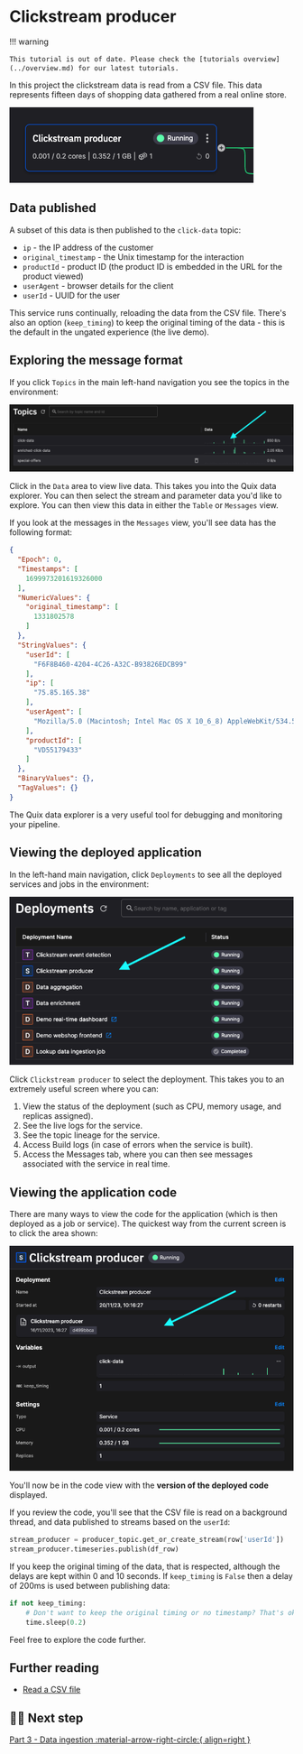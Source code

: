 # Clickstream producer

!!! warning

    This tutorial is out of date. Please check the [tutorials overview](../overview.md) for our latest tutorials.

In this project the clickstream data is read from a CSV file. This data represents fifteen days of shopping data gathered from a real online store. 

![pipline section](./images/clickstream-pipeline-section-producer.png)

## Data published

A subset of this data is then published to the `click-data` topic:

* `ip` - the IP address of the customer
* `original_timestamp` - the Unix timestamp for the interaction
* `productId` - product ID (the product ID is embedded in the URL for the product viewed)
* `userAgent` - browser details for the client
* `userId` - UUID for the user

This service runs continually, reloading the data from the CSV file. There's also an option (`keep_timing`) to keep the original timing of the data - this is the default in the ungated experience (the live demo). 

## Exploring the message format

If you click `Topics` in the main left-hand navigation you see the topics in the environment:

![Clickstream Topics](./images/clickstream-topics.png)

Click in the `Data` area to view live data. This takes you into the Quix data explorer. You can then select the stream and parameter data you'd like to explore. You can then view this data in either the `Table` or `Messages` view.

If you look at the messages in the `Messages` view, you'll see data has the following format:

``` json
{
  "Epoch": 0,
  "Timestamps": [
    1699973201619326000
  ],
  "NumericValues": {
    "original_timestamp": [
      1331802578
    ]
  },
  "StringValues": {
    "userId": [
      "F6F8B460-4204-4C26-A32C-B93826EDCB99"
    ],
    "ip": [
      "75.85.165.38"
    ],
    "userAgent": [
      "Mozilla/5.0 (Macintosh; Intel Mac OS X 10_6_8) AppleWebKit/534.52.7 (KHTML, like Gecko) Version/5.1.2 Safari/534.52.7"
    ],
    "productId": [
      "VD55179433"
    ]
  },
  "BinaryValues": {},
  "TagValues": {}
}
```

The Quix data explorer is a very useful tool for debugging and monitoring your pipeline.

## Viewing the deployed application

In the left-hand main navigation, click `Deployments` to see all the deployed services and jobs in the environment:

![Clickstream deployments](./images/clickstream-deployments.png)

Click `Clickstream producer` to select the deployment. This takes you to an extremely useful screen where you can:

1. View the status of the deployment (such as CPU, memory usage, and replicas assigned).
2. See the live logs for the service.
3. See the topic lineage for the service.
4. Access Build logs (in case of errors when the service is built).
5. Access the Messages tab, where you can then see messages associated with the service in real time.

## Viewing the application code

There are many ways to view the code for the application (which is then deployed as a job or service). The quickest way from the current screen is to click the area shown:

![Go to code view](./images/clickstream-deployment-code-view.png)

You'll now be in the code view with the **version of the deployed code** displayed.

If you review the code, you'll see that the CSV file is read on a background thread, and data published to streams based on the `userId`:

``` python
stream_producer = producer_topic.get_or_create_stream(row['userId'])
stream_producer.timeseries.publish(df_row)
```

If you keep the original timing of the data, that is respected, although the delays are kept within 0 and 10 seconds. If `keep_timing` is `False` then a delay of 200ms is used between publishing data:

``` python
if not keep_timing:
    # Don't want to keep the original timing or no timestamp? That's ok, just sleep for 200ms
    time.sleep(0.2)
```

Feel free to explore the code further.

## Further reading

* [Read a CSV file](../../develop/integrate-data/read-csv.md)

## 🏃‍♀️ Next step

[Part 3 - Data ingestion :material-arrow-right-circle:{ align=right }](./data-ingestion.md)
